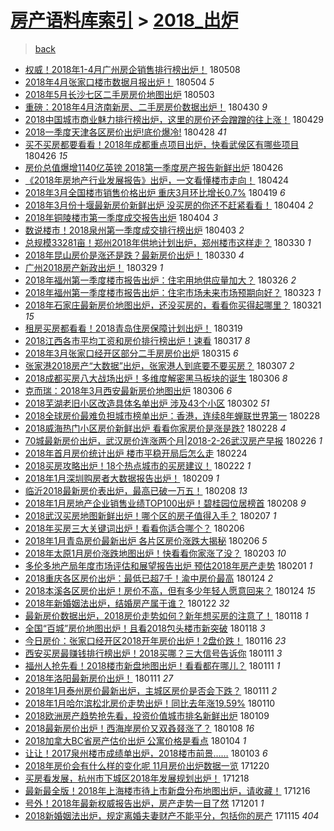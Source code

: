 [房产语料库索引](../../README.md)  > [2018_出炉](2018_出炉.md)
====
> [back](../README.md)

- [权威！2018年1-4月广州房企销售排行榜出炉！](http://jkwz.applinzi.com/ittc/7100813182815962129.html#%E6%9D%83%E5%A8%81%EF%BC%812018%E5%B9%B41-4%E6%9C%88%E5%B9%BF%E5%B7%9E%E6%88%BF%E4%BC%81%E9%94%80%E5%94%AE%E6%8E%92%E8%A1%8C%E6%A6%9C%E5%87%BA%E7%82%89%EF%BC%81) 180508  
- [2018年4月张家口楼市数据月报出炉！](http://jkwz.applinzi.com/ittc/7099204449627276298.html#2018%E5%B9%B44%E6%9C%88%E5%BC%A0%E5%AE%B6%E5%8F%A3%E6%A5%BC%E5%B8%82%E6%95%B0%E6%8D%AE%E6%9C%88%E6%8A%A5%E5%87%BA%E7%82%89%EF%BC%81) 180504 *5* 
- [2018年5月长沙七区二手房房价地图出炉](http://jkwz.applinzi.com/ittc/7098888051881411594.html#2018%E5%B9%B45%E6%9C%88%E9%95%BF%E6%B2%99%E4%B8%83%E5%8C%BA%E4%BA%8C%E6%89%8B%E6%88%BF%E6%88%BF%E4%BB%B7%E5%9C%B0%E5%9B%BE%E5%87%BA%E7%82%89) 180503  
- [重磅：2018年4月济南新房、二手房房价数据出炉！](http://jkwz.applinzi.com/ittc/7097683666740446219.html#%E9%87%8D%E7%A3%85%EF%BC%9A2018%E5%B9%B44%E6%9C%88%E6%B5%8E%E5%8D%97%E6%96%B0%E6%88%BF%E3%80%81%E4%BA%8C%E6%89%8B%E6%88%BF%E6%88%BF%E4%BB%B7%E6%95%B0%E6%8D%AE%E5%87%BA%E7%82%89%EF%BC%81) 180430 *9* 
- [2018中国城市商业魅力排行榜出炉，这里的房价还会蹭蹭的往上涨！](http://jkwz.applinzi.com/ittc/7097371943122764806.html#2018%E4%B8%AD%E5%9B%BD%E5%9F%8E%E5%B8%82%E5%95%86%E4%B8%9A%E9%AD%85%E5%8A%9B%E6%8E%92%E8%A1%8C%E6%A6%9C%E5%87%BA%E7%82%89%EF%BC%8C%E8%BF%99%E9%87%8C%E7%9A%84%E6%88%BF%E4%BB%B7%E8%BF%98%E4%BC%9A%E8%B9%AD%E8%B9%AD%E7%9A%84%E5%BE%80%E4%B8%8A%E6%B6%A8%EF%BC%81) 180429  
- [2018一季度天津各区房价出炉!底价爆冷!](http://jkwz.applinzi.com/ittc/7096952358787613713.html#2018%E4%B8%80%E5%AD%A3%E5%BA%A6%E5%A4%A9%E6%B4%A5%E5%90%84%E5%8C%BA%E6%88%BF%E4%BB%B7%E5%87%BA%E7%82%89%21%E5%BA%95%E4%BB%B7%E7%88%86%E5%86%B7%21) 180428 *41* 
- [买不买房都要看看！2018年成都重点项目出炉，快看武侯区有哪些项目](http://jkwz.applinzi.com/ittc/7096306280320992272.html#%E4%B9%B0%E4%B8%8D%E4%B9%B0%E6%88%BF%E9%83%BD%E8%A6%81%E7%9C%8B%E7%9C%8B%EF%BC%812018%E5%B9%B4%E6%88%90%E9%83%BD%E9%87%8D%E7%82%B9%E9%A1%B9%E7%9B%AE%E5%87%BA%E7%82%89%EF%BC%8C%E5%BF%AB%E7%9C%8B%E6%AD%A6%E4%BE%AF%E5%8C%BA%E6%9C%89%E5%93%AA%E4%BA%9B%E9%A1%B9%E7%9B%AE) 180426 *15* 
- [房价总值爆增1140亿英镑 2018第一季度房产报告新鲜出炉](http://jkwz.applinzi.com/ittc/7096028236989596689.html#%E6%88%BF%E4%BB%B7%E6%80%BB%E5%80%BC%E7%88%86%E5%A2%9E1140%E4%BA%BF%E8%8B%B1%E9%95%91+2018%E7%AC%AC%E4%B8%80%E5%AD%A3%E5%BA%A6%E6%88%BF%E4%BA%A7%E6%8A%A5%E5%91%8A%E6%96%B0%E9%B2%9C%E5%87%BA%E7%82%89) 180426  
- [《2018年房地产行业发展报告》出炉，一文看懂楼市走向！](http://jkwz.applinzi.com/ittc/7095687277466616848.html#%E3%80%8A2018%E5%B9%B4%E6%88%BF%E5%9C%B0%E4%BA%A7%E8%A1%8C%E4%B8%9A%E5%8F%91%E5%B1%95%E6%8A%A5%E5%91%8A%E3%80%8B%E5%87%BA%E7%82%89%EF%BC%8C%E4%B8%80%E6%96%87%E7%9C%8B%E6%87%82%E6%A5%BC%E5%B8%82%E8%B5%B0%E5%90%91%EF%BC%81) 180424  
- [2018年3月全国楼市销售价格出炉 重庆3月环比增长0.7%](http://jkwz.applinzi.com/ittc/7093701391006827526.html#2018%E5%B9%B43%E6%9C%88%E5%85%A8%E5%9B%BD%E6%A5%BC%E5%B8%82%E9%94%80%E5%94%AE%E4%BB%B7%E6%A0%BC%E5%87%BA%E7%82%89+%E9%87%8D%E5%BA%863%E6%9C%88%E7%8E%AF%E6%AF%94%E5%A2%9E%E9%95%BF0.7%25) 180419 *6* 
- [2018年3月份十堰最新房价新鲜出炉 没买房的你还不赶紧看看！](http://jkwz.applinzi.com/ittc/7088155814059836432.html#2018%E5%B9%B43%E6%9C%88%E4%BB%BD%E5%8D%81%E5%A0%B0%E6%9C%80%E6%96%B0%E6%88%BF%E4%BB%B7%E6%96%B0%E9%B2%9C%E5%87%BA%E7%82%89+%E6%B2%A1%E4%B9%B0%E6%88%BF%E7%9A%84%E4%BD%A0%E8%BF%98%E4%B8%8D%E8%B5%B6%E7%B4%A7%E7%9C%8B%E7%9C%8B%EF%BC%81) 180404 *2* 
- [2018年铜陵楼市第一季度成交报告出炉](http://jkwz.applinzi.com/ittc/7088040089810912262.html#2018%E5%B9%B4%E9%93%9C%E9%99%B5%E6%A5%BC%E5%B8%82%E7%AC%AC%E4%B8%80%E5%AD%A3%E5%BA%A6%E6%88%90%E4%BA%A4%E6%8A%A5%E5%91%8A%E5%87%BA%E7%82%89) 180404 *3* 
- [数说楼市！2018泉州第一季度成交排行榜出炉](http://jkwz.applinzi.com/ittc/7087803251917587467.html#%E6%95%B0%E8%AF%B4%E6%A5%BC%E5%B8%82%EF%BC%812018%E6%B3%89%E5%B7%9E%E7%AC%AC%E4%B8%80%E5%AD%A3%E5%BA%A6%E6%88%90%E4%BA%A4%E6%8E%92%E8%A1%8C%E6%A6%9C%E5%87%BA%E7%82%89) 180403 *2* 
- [总规模33281亩！郑州2018年供地计划出炉，郑州楼市这样走？](http://jkwz.applinzi.com/ittc/7086281059157410832.html#%E6%80%BB%E8%A7%84%E6%A8%A133281%E4%BA%A9%EF%BC%81%E9%83%91%E5%B7%9E2018%E5%B9%B4%E4%BE%9B%E5%9C%B0%E8%AE%A1%E5%88%92%E5%87%BA%E7%82%89%EF%BC%8C%E9%83%91%E5%B7%9E%E6%A5%BC%E5%B8%82%E8%BF%99%E6%A0%B7%E8%B5%B0%EF%BC%9F) 180330 *1* 
- [2018年昆山房价是涨还是跌？最新房价出炉！](http://jkwz.applinzi.com/ittc/7086026236134687754.html#2018%E5%B9%B4%E6%98%86%E5%B1%B1%E6%88%BF%E4%BB%B7%E6%98%AF%E6%B6%A8%E8%BF%98%E6%98%AF%E8%B7%8C%EF%BC%9F%E6%9C%80%E6%96%B0%E6%88%BF%E4%BB%B7%E5%87%BA%E7%82%89%EF%BC%81) 180330 *4* 
- [广州2018房产新政出炉！](http://jkwz.applinzi.com/ittc/7085871152847389702.html#%E5%B9%BF%E5%B7%9E2018%E6%88%BF%E4%BA%A7%E6%96%B0%E6%94%BF%E5%87%BA%E7%82%89%EF%BC%81) 180329 *1* 
- [2018年福州第一季度楼市报告出炉：住宅用地供应量加大？](http://jkwz.applinzi.com/ittc/7084790285974635526.html#2018%E5%B9%B4%E7%A6%8F%E5%B7%9E%E7%AC%AC%E4%B8%80%E5%AD%A3%E5%BA%A6%E6%A5%BC%E5%B8%82%E6%8A%A5%E5%91%8A%E5%87%BA%E7%82%89%EF%BC%9A%E4%BD%8F%E5%AE%85%E7%94%A8%E5%9C%B0%E4%BE%9B%E5%BA%94%E9%87%8F%E5%8A%A0%E5%A4%A7%EF%BC%9F) 180326 *2* 
- [2018年福州第一季度楼市报告出炉：住宅市场未来市场预期向好？](http://jkwz.applinzi.com/ittc/7083652940026086417.html#2018%E5%B9%B4%E7%A6%8F%E5%B7%9E%E7%AC%AC%E4%B8%80%E5%AD%A3%E5%BA%A6%E6%A5%BC%E5%B8%82%E6%8A%A5%E5%91%8A%E5%87%BA%E7%82%89%EF%BC%9A%E4%BD%8F%E5%AE%85%E5%B8%82%E5%9C%BA%E6%9C%AA%E6%9D%A5%E5%B8%82%E5%9C%BA%E9%A2%84%E6%9C%9F%E5%90%91%E5%A5%BD%EF%BC%9F) 180323 *1* 
- [2018年石家庄最新房价地图出炉，还没买房的，看看你买得起哪里？](http://jkwz.applinzi.com/ittc/7082866276999627792.html#2018%E5%B9%B4%E7%9F%B3%E5%AE%B6%E5%BA%84%E6%9C%80%E6%96%B0%E6%88%BF%E4%BB%B7%E5%9C%B0%E5%9B%BE%E5%87%BA%E7%82%89%EF%BC%8C%E8%BF%98%E6%B2%A1%E4%B9%B0%E6%88%BF%E7%9A%84%EF%BC%8C%E7%9C%8B%E7%9C%8B%E4%BD%A0%E4%B9%B0%E5%BE%97%E8%B5%B7%E5%93%AA%E9%87%8C%EF%BC%9F) 180321 *15* 
- [租房买房都看看！2018青岛住房保障计划出炉！](http://jkwz.applinzi.com/ittc/7082204640546653190.html#%E7%A7%9F%E6%88%BF%E4%B9%B0%E6%88%BF%E9%83%BD%E7%9C%8B%E7%9C%8B%EF%BC%812018%E9%9D%92%E5%B2%9B%E4%BD%8F%E6%88%BF%E4%BF%9D%E9%9A%9C%E8%AE%A1%E5%88%92%E5%87%BA%E7%82%89%EF%BC%81) 180319  
- [2018江西各市平均工资和房价排行榜出炉！速看](http://jkwz.applinzi.com/ittc/7081068609168475153.html#2018%E6%B1%9F%E8%A5%BF%E5%90%84%E5%B8%82%E5%B9%B3%E5%9D%87%E5%B7%A5%E8%B5%84%E5%92%8C%E6%88%BF%E4%BB%B7%E6%8E%92%E8%A1%8C%E6%A6%9C%E5%87%BA%E7%82%89%EF%BC%81%E9%80%9F%E7%9C%8B) 180317 *8* 
- [2018年3月张家口经开区部分二手房房价出炉](http://jkwz.applinzi.com/ittc/7080667175918765066.html#2018%E5%B9%B43%E6%9C%88%E5%BC%A0%E5%AE%B6%E5%8F%A3%E7%BB%8F%E5%BC%80%E5%8C%BA%E9%83%A8%E5%88%86%E4%BA%8C%E6%89%8B%E6%88%BF%E6%88%BF%E4%BB%B7%E5%87%BA%E7%82%89) 180315 *6* 
- [张家港2018房产“大数据”出炉，张家港人到底要不要买房？](http://jkwz.applinzi.com/ittc/7077690940804580368.html#%E5%BC%A0%E5%AE%B6%E6%B8%AF2018%E6%88%BF%E4%BA%A7%E2%80%9C%E5%A4%A7%E6%95%B0%E6%8D%AE%E2%80%9D%E5%87%BA%E7%82%89%EF%BC%8C%E5%BC%A0%E5%AE%B6%E6%B8%AF%E4%BA%BA%E5%88%B0%E5%BA%95%E8%A6%81%E4%B8%8D%E8%A6%81%E4%B9%B0%E6%88%BF%EF%BC%9F) 180307 *2* 
- [2018成都买房八大战场出炉！多维度解密黑马板块的诞生](http://jkwz.applinzi.com/ittc/7077309952106693642.html#2018%E6%88%90%E9%83%BD%E4%B9%B0%E6%88%BF%E5%85%AB%E5%A4%A7%E6%88%98%E5%9C%BA%E5%87%BA%E7%82%89%EF%BC%81%E5%A4%9A%E7%BB%B4%E5%BA%A6%E8%A7%A3%E5%AF%86%E9%BB%91%E9%A9%AC%E6%9D%BF%E5%9D%97%E7%9A%84%E8%AF%9E%E7%94%9F) 180306 *8* 
- [克而瑞：2018年3月西安最新房价地图出炉](http://jkwz.applinzi.com/ittc/7077286342361089031.html#%E5%85%8B%E8%80%8C%E7%91%9E%EF%BC%9A2018%E5%B9%B43%E6%9C%88%E8%A5%BF%E5%AE%89%E6%9C%80%E6%96%B0%E6%88%BF%E4%BB%B7%E5%9C%B0%E5%9B%BE%E5%87%BA%E7%82%89) 180306 *6* 
- [2018芜湖老旧小区改造具体名单出炉 涉及43个小区](http://jkwz.applinzi.com/ittc/7075806200426136582.html#2018%E8%8A%9C%E6%B9%96%E8%80%81%E6%97%A7%E5%B0%8F%E5%8C%BA%E6%94%B9%E9%80%A0%E5%85%B7%E4%BD%93%E5%90%8D%E5%8D%95%E5%87%BA%E7%82%89+%E6%B6%89%E5%8F%8A43%E4%B8%AA%E5%B0%8F%E5%8C%BA) 180302 *51* 
- [2018全球房价最难负担城市榜单出炉：香港，连续8年蝉联世界第一](http://jkwz.applinzi.com/ittc/7075187309811336208.html#2018%E5%85%A8%E7%90%83%E6%88%BF%E4%BB%B7%E6%9C%80%E9%9A%BE%E8%B4%9F%E6%8B%85%E5%9F%8E%E5%B8%82%E6%A6%9C%E5%8D%95%E5%87%BA%E7%82%89%EF%BC%9A%E9%A6%99%E6%B8%AF%EF%BC%8C%E8%BF%9E%E7%BB%AD8%E5%B9%B4%E8%9D%89%E8%81%94%E4%B8%96%E7%95%8C%E7%AC%AC%E4%B8%80) 180228  
- [2018威海热门小区房价新鲜出炉  看看你家房价是涨是跌?](http://jkwz.applinzi.com/ittc/7075117367091004433.html#2018%E5%A8%81%E6%B5%B7%E7%83%AD%E9%97%A8%E5%B0%8F%E5%8C%BA%E6%88%BF%E4%BB%B7%E6%96%B0%E9%B2%9C%E5%87%BA%E7%82%89++%E7%9C%8B%E7%9C%8B%E4%BD%A0%E5%AE%B6%E6%88%BF%E4%BB%B7%E6%98%AF%E6%B6%A8%E6%98%AF%E8%B7%8C%3F) 180228 *4* 
- [70城最新房价出炉，武汉房价连涨两个月|2018-2-26武汉房产早报](http://jkwz.applinzi.com/ittc/7074312289631339537.html#70%E5%9F%8E%E6%9C%80%E6%96%B0%E6%88%BF%E4%BB%B7%E5%87%BA%E7%82%89%EF%BC%8C%E6%AD%A6%E6%B1%89%E6%88%BF%E4%BB%B7%E8%BF%9E%E6%B6%A8%E4%B8%A4%E4%B8%AA%E6%9C%88%7C2018-2-26%E6%AD%A6%E6%B1%89%E6%88%BF%E4%BA%A7%E6%97%A9%E6%8A%A5) 180226 *1* 
- [2018年首月房价统计出炉 楼市平稳开局后怎么走](http://jkwz.applinzi.com/ittc/7073667411700352006.html#2018%E5%B9%B4%E9%A6%96%E6%9C%88%E6%88%BF%E4%BB%B7%E7%BB%9F%E8%AE%A1%E5%87%BA%E7%82%89+%E6%A5%BC%E5%B8%82%E5%B9%B3%E7%A8%B3%E5%BC%80%E5%B1%80%E5%90%8E%E6%80%8E%E4%B9%88%E8%B5%B0) 180224  
- [2018买房攻略出炉！18个热点城市的买房建议！](http://jkwz.applinzi.com/ittc/7073010155816223754.html#2018%E4%B9%B0%E6%88%BF%E6%94%BB%E7%95%A5%E5%87%BA%E7%82%89%EF%BC%8118%E4%B8%AA%E7%83%AD%E7%82%B9%E5%9F%8E%E5%B8%82%E7%9A%84%E4%B9%B0%E6%88%BF%E5%BB%BA%E8%AE%AE%EF%BC%81) 180222 *1* 
- [2018年1月深圳购房者大数据报告出炉！](http://jkwz.applinzi.com/ittc/7068115726953350155.html#2018%E5%B9%B41%E6%9C%88%E6%B7%B1%E5%9C%B3%E8%B4%AD%E6%88%BF%E8%80%85%E5%A4%A7%E6%95%B0%E6%8D%AE%E6%8A%A5%E5%91%8A%E5%87%BA%E7%82%89%EF%BC%81) 180209 *1* 
- [临沂2018最新房价表出炉，最高已破一万五！](http://jkwz.applinzi.com/ittc/7067729749965538310.html#%E4%B8%B4%E6%B2%822018%E6%9C%80%E6%96%B0%E6%88%BF%E4%BB%B7%E8%A1%A8%E5%87%BA%E7%82%89%EF%BC%8C%E6%9C%80%E9%AB%98%E5%B7%B2%E7%A0%B4%E4%B8%80%E4%B8%87%E4%BA%94%EF%BC%81) 180208 *13* 
- [2018年1月房地产企业销售业绩TOP100出炉！碧桂园位居榜首](http://jkwz.applinzi.com/ittc/7067667332900324368.html#2018%E5%B9%B41%E6%9C%88%E6%88%BF%E5%9C%B0%E4%BA%A7%E4%BC%81%E4%B8%9A%E9%94%80%E5%94%AE%E4%B8%9A%E7%BB%A9TOP100%E5%87%BA%E7%82%89%EF%BC%81%E7%A2%A7%E6%A1%82%E5%9B%AD%E4%BD%8D%E5%B1%85%E6%A6%9C%E9%A6%96) 180208 *9* 
- [2018武汉买房地图新鲜出炉！哪个区的房子值得入手？](http://jkwz.applinzi.com/ittc/7067298062676788240.html#2018%E6%AD%A6%E6%B1%89%E4%B9%B0%E6%88%BF%E5%9C%B0%E5%9B%BE%E6%96%B0%E9%B2%9C%E5%87%BA%E7%82%89%EF%BC%81%E5%93%AA%E4%B8%AA%E5%8C%BA%E7%9A%84%E6%88%BF%E5%AD%90%E5%80%BC%E5%BE%97%E5%85%A5%E6%89%8B%EF%BC%9F) 180207 *1* 
- [2018年买房三大关键词出炉！看看你适合哪个？](http://jkwz.applinzi.com/ittc/7067024347376387082.html#2018%E5%B9%B4%E4%B9%B0%E6%88%BF%E4%B8%89%E5%A4%A7%E5%85%B3%E9%94%AE%E8%AF%8D%E5%87%BA%E7%82%89%EF%BC%81%E7%9C%8B%E7%9C%8B%E4%BD%A0%E9%80%82%E5%90%88%E5%93%AA%E4%B8%AA%EF%BC%9F) 180206  
- [2018年1月青岛房价最新出炉 各片区房价涨跌大揭秘](http://jkwz.applinzi.com/ittc/7067009938679661574.html#2018%E5%B9%B41%E6%9C%88%E9%9D%92%E5%B2%9B%E6%88%BF%E4%BB%B7%E6%9C%80%E6%96%B0%E5%87%BA%E7%82%89+%E5%90%84%E7%89%87%E5%8C%BA%E6%88%BF%E4%BB%B7%E6%B6%A8%E8%B7%8C%E5%A4%A7%E6%8F%AD%E7%A7%98) 180206 *5* 
- [2018年太原1月房价涨跌地图出炉！快看看你家涨了没？](http://jkwz.applinzi.com/ittc/7065747003223311366.html#2018%E5%B9%B4%E5%A4%AA%E5%8E%9F1%E6%9C%88%E6%88%BF%E4%BB%B7%E6%B6%A8%E8%B7%8C%E5%9C%B0%E5%9B%BE%E5%87%BA%E7%82%89%EF%BC%81%E5%BF%AB%E7%9C%8B%E7%9C%8B%E4%BD%A0%E5%AE%B6%E6%B6%A8%E4%BA%86%E6%B2%A1%EF%BC%9F) 180203 *10* 
- [多伦多地产局年度市场评估和展望报告出炉 预估2018年房产走势](http://jkwz.applinzi.com/ittc/7065158774619112465.html#%E5%A4%9A%E4%BC%A6%E5%A4%9A%E5%9C%B0%E4%BA%A7%E5%B1%80%E5%B9%B4%E5%BA%A6%E5%B8%82%E5%9C%BA%E8%AF%84%E4%BC%B0%E5%92%8C%E5%B1%95%E6%9C%9B%E6%8A%A5%E5%91%8A%E5%87%BA%E7%82%89+%E9%A2%84%E4%BC%B02018%E5%B9%B4%E6%88%BF%E4%BA%A7%E8%B5%B0%E5%8A%BF) 180201 *1* 
- [2018重庆各区房价出炉：最低已超7千！渝中房价最高](http://jkwz.applinzi.com/ittc/7062228490231743504.html#2018%E9%87%8D%E5%BA%86%E5%90%84%E5%8C%BA%E6%88%BF%E4%BB%B7%E5%87%BA%E7%82%89%EF%BC%9A%E6%9C%80%E4%BD%8E%E5%B7%B2%E8%B6%857%E5%8D%83%EF%BC%81%E6%B8%9D%E4%B8%AD%E6%88%BF%E4%BB%B7%E6%9C%80%E9%AB%98) 180124 *2* 
- [2018本溪各区房价出炉！房价不高，但有多少年轻人愿意回来？](http://jkwz.applinzi.com/ittc/7062142468835771399.html#2018%E6%9C%AC%E6%BA%AA%E5%90%84%E5%8C%BA%E6%88%BF%E4%BB%B7%E5%87%BA%E7%82%89%EF%BC%81%E6%88%BF%E4%BB%B7%E4%B8%8D%E9%AB%98%EF%BC%8C%E4%BD%86%E6%9C%89%E5%A4%9A%E5%B0%91%E5%B9%B4%E8%BD%BB%E4%BA%BA%E6%84%BF%E6%84%8F%E5%9B%9E%E6%9D%A5%EF%BC%9F) 180124 *15* 
- [2018年新婚姻法出炉，结婚房产属于谁？](http://jkwz.applinzi.com/ittc/7061459965821060107.html#2018%E5%B9%B4%E6%96%B0%E5%A9%9A%E5%A7%BB%E6%B3%95%E5%87%BA%E7%82%89%EF%BC%8C%E7%BB%93%E5%A9%9A%E6%88%BF%E4%BA%A7%E5%B1%9E%E4%BA%8E%E8%B0%81%EF%BC%9F) 180122 *32* 
- [最新房价数据出炉，2018房价走势如何？新年想买房的注意了！](http://jkwz.applinzi.com/ittc/7059928465254384657.html#%E6%9C%80%E6%96%B0%E6%88%BF%E4%BB%B7%E6%95%B0%E6%8D%AE%E5%87%BA%E7%82%89%EF%BC%8C2018%E6%88%BF%E4%BB%B7%E8%B5%B0%E5%8A%BF%E5%A6%82%E4%BD%95%EF%BC%9F%E6%96%B0%E5%B9%B4%E6%83%B3%E4%B9%B0%E6%88%BF%E7%9A%84%E6%B3%A8%E6%84%8F%E4%BA%86%EF%BC%81) 180118 *1* 
- [全国“百城”房价地图出炉！且看2018包头楼市新突破](http://jkwz.applinzi.com/ittc/7059870119977550855.html#%E5%85%A8%E5%9B%BD%E2%80%9C%E7%99%BE%E5%9F%8E%E2%80%9D%E6%88%BF%E4%BB%B7%E5%9C%B0%E5%9B%BE%E5%87%BA%E7%82%89%EF%BC%81%E4%B8%94%E7%9C%8B2018%E5%8C%85%E5%A4%B4%E6%A5%BC%E5%B8%82%E6%96%B0%E7%AA%81%E7%A0%B4) 180118 *3* 
- [今日房价：张家口经开区2018开年房价出炉！2盘价跌！](http://jkwz.applinzi.com/ittc/7059099202833875978.html#%E4%BB%8A%E6%97%A5%E6%88%BF%E4%BB%B7%EF%BC%9A%E5%BC%A0%E5%AE%B6%E5%8F%A3%E7%BB%8F%E5%BC%80%E5%8C%BA2018%E5%BC%80%E5%B9%B4%E6%88%BF%E4%BB%B7%E5%87%BA%E7%82%89%EF%BC%812%E7%9B%98%E4%BB%B7%E8%B7%8C%EF%BC%81) 180116 *23* 
- [西安买房最赚钱排行榜出炉！2018买哪？三大信号告诉你](http://jkwz.applinzi.com/ittc/7057444126360863751.html#%E8%A5%BF%E5%AE%89%E4%B9%B0%E6%88%BF%E6%9C%80%E8%B5%9A%E9%92%B1%E6%8E%92%E8%A1%8C%E6%A6%9C%E5%87%BA%E7%82%89%EF%BC%812018%E4%B9%B0%E5%93%AA%EF%BC%9F%E4%B8%89%E5%A4%A7%E4%BF%A1%E5%8F%B7%E5%91%8A%E8%AF%89%E4%BD%A0) 180111 *3* 
- [福州人抢先看！2018楼市新盘地图出炉！看看都在哪儿？](http://jkwz.applinzi.com/ittc/7057370557224322054.html#%E7%A6%8F%E5%B7%9E%E4%BA%BA%E6%8A%A2%E5%85%88%E7%9C%8B%EF%BC%812018%E6%A5%BC%E5%B8%82%E6%96%B0%E7%9B%98%E5%9C%B0%E5%9B%BE%E5%87%BA%E7%82%89%EF%BC%81%E7%9C%8B%E7%9C%8B%E9%83%BD%E5%9C%A8%E5%93%AA%E5%84%BF%EF%BC%9F) 180111 *1* 
- [2018年洛阳最新房价出炉！](http://jkwz.applinzi.com/ittc/7057274311994246160.html#2018%E5%B9%B4%E6%B4%9B%E9%98%B3%E6%9C%80%E6%96%B0%E6%88%BF%E4%BB%B7%E5%87%BA%E7%82%89%EF%BC%81) 180111 *27* 
- [2018年1月泰州房价最新出炉，主城区房价是否会下跌？](http://jkwz.applinzi.com/ittc/7057249328089793546.html#2018%E5%B9%B41%E6%9C%88%E6%B3%B0%E5%B7%9E%E6%88%BF%E4%BB%B7%E6%9C%80%E6%96%B0%E5%87%BA%E7%82%89%EF%BC%8C%E4%B8%BB%E5%9F%8E%E5%8C%BA%E6%88%BF%E4%BB%B7%E6%98%AF%E5%90%A6%E4%BC%9A%E4%B8%8B%E8%B7%8C%EF%BC%9F) 180111 *2* 
- [2018年1月哈尔滨松北房价走势出炉！同比去年涨19.59%](http://jkwz.applinzi.com/ittc/7056852977577362443.html#2018%E5%B9%B41%E6%9C%88%E5%93%88%E5%B0%94%E6%BB%A8%E6%9D%BE%E5%8C%97%E6%88%BF%E4%BB%B7%E8%B5%B0%E5%8A%BF%E5%87%BA%E7%82%89%EF%BC%81%E5%90%8C%E6%AF%94%E5%8E%BB%E5%B9%B4%E6%B6%A819.59%25) 180110  
- [2018欧洲房产趋势抢先看，投资价值城市排名新鲜出炉](http://jkwz.applinzi.com/ittc/7056514673656988682.html#2018%E6%AC%A7%E6%B4%B2%E6%88%BF%E4%BA%A7%E8%B6%8B%E5%8A%BF%E6%8A%A2%E5%85%88%E7%9C%8B%EF%BC%8C%E6%8A%95%E8%B5%84%E4%BB%B7%E5%80%BC%E5%9F%8E%E5%B8%82%E6%8E%92%E5%90%8D%E6%96%B0%E9%B2%9C%E5%87%BA%E7%82%89) 180109  
- [2018最新房价出炉！西海岸房价又双叒叕涨了？](http://jkwz.applinzi.com/ittc/7056213375275500555.html#2018%E6%9C%80%E6%96%B0%E6%88%BF%E4%BB%B7%E5%87%BA%E7%82%89%EF%BC%81%E8%A5%BF%E6%B5%B7%E5%B2%B8%E6%88%BF%E4%BB%B7%E5%8F%88%E5%8F%8C%E5%8F%92%E5%8F%95%E6%B6%A8%E4%BA%86%EF%BC%9F) 180108 *16* 
- [2018加拿大BC省房产估价出炉 公寓价格是看点](http://jkwz.applinzi.com/ittc/7054654902779773969.html#2018%E5%8A%A0%E6%8B%BF%E5%A4%A7BC%E7%9C%81%E6%88%BF%E4%BA%A7%E4%BC%B0%E4%BB%B7%E5%87%BA%E7%82%89+%E5%85%AC%E5%AF%93%E4%BB%B7%E6%A0%BC%E6%98%AF%E7%9C%8B%E7%82%B9) 180104 *1* 
- [让让！2017泉州楼市成绩单出炉，2018楼市前景……](http://jkwz.applinzi.com/ittc/7054088793378784262.html#%E8%AE%A9%E8%AE%A9%EF%BC%812017%E6%B3%89%E5%B7%9E%E6%A5%BC%E5%B8%82%E6%88%90%E7%BB%A9%E5%8D%95%E5%87%BA%E7%82%89%EF%BC%8C2018%E6%A5%BC%E5%B8%82%E5%89%8D%E6%99%AF%E2%80%A6%E2%80%A6) 180103 *6* 
- [2018年房价会有什么样的变化呢 11月房价出炉数据一览](http://jkwz.applinzi.com/ittc/7048741664082887697.html#2018%E5%B9%B4%E6%88%BF%E4%BB%B7%E4%BC%9A%E6%9C%89%E4%BB%80%E4%B9%88%E6%A0%B7%E7%9A%84%E5%8F%98%E5%8C%96%E5%91%A2+11%E6%9C%88%E6%88%BF%E4%BB%B7%E5%87%BA%E7%82%89%E6%95%B0%E6%8D%AE%E4%B8%80%E8%A7%88) 171220  
- [买房看发展，杭州市下城区2018年发展规划出炉！](http://jkwz.applinzi.com/ittc/7048483619583034384.html#%E4%B9%B0%E6%88%BF%E7%9C%8B%E5%8F%91%E5%B1%95%EF%BC%8C%E6%9D%AD%E5%B7%9E%E5%B8%82%E4%B8%8B%E5%9F%8E%E5%8C%BA2018%E5%B9%B4%E5%8F%91%E5%B1%95%E8%A7%84%E5%88%92%E5%87%BA%E7%82%89%EF%BC%81) 171218  
- [最新最全版！2018年上海楼市待上市新盘分布地图出炉，请收藏！](http://jkwz.applinzi.com/ittc/7047590164291912464.html#%E6%9C%80%E6%96%B0%E6%9C%80%E5%85%A8%E7%89%88%EF%BC%812018%E5%B9%B4%E4%B8%8A%E6%B5%B7%E6%A5%BC%E5%B8%82%E5%BE%85%E4%B8%8A%E5%B8%82%E6%96%B0%E7%9B%98%E5%88%86%E5%B8%83%E5%9C%B0%E5%9B%BE%E5%87%BA%E7%82%89%EF%BC%8C%E8%AF%B7%E6%94%B6%E8%97%8F%EF%BC%81) 171216  
- [号外！2018年最新权威报告出炉，房产走势一目了然](http://jkwz.applinzi.com/ittc/7042166181178377232.html#%E5%8F%B7%E5%A4%96%EF%BC%812018%E5%B9%B4%E6%9C%80%E6%96%B0%E6%9D%83%E5%A8%81%E6%8A%A5%E5%91%8A%E5%87%BA%E7%82%89%EF%BC%8C%E6%88%BF%E4%BA%A7%E8%B5%B0%E5%8A%BF%E4%B8%80%E7%9B%AE%E4%BA%86%E7%84%B6) 171201 *1* 
- [2018新婚姻法出炉，规定离婚夫妻财产不能平分，包括你的房产](http://jkwz.applinzi.com/ittc/7036170536382628881.html#2018%E6%96%B0%E5%A9%9A%E5%A7%BB%E6%B3%95%E5%87%BA%E7%82%89%EF%BC%8C%E8%A7%84%E5%AE%9A%E7%A6%BB%E5%A9%9A%E5%A4%AB%E5%A6%BB%E8%B4%A2%E4%BA%A7%E4%B8%8D%E8%83%BD%E5%B9%B3%E5%88%86%EF%BC%8C%E5%8C%85%E6%8B%AC%E4%BD%A0%E7%9A%84%E6%88%BF%E4%BA%A7) 171115 *404* 
